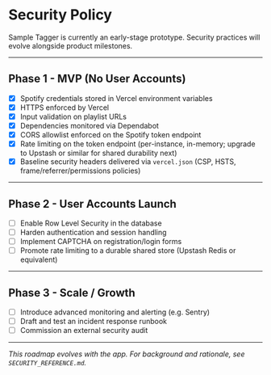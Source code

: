 # Security Policy

Sample Tagger is currently an early-stage prototype. Security practices will evolve alongside product milestones.

---

## Phase 1 - MVP (No User Accounts)
- [x] Spotify credentials stored in Vercel environment variables
- [x] HTTPS enforced by Vercel
- [x] Input validation on playlist URLs
- [x] Dependencies monitored via Dependabot
- [x] CORS allowlist enforced on the Spotify token endpoint
- [x] Rate limiting on the token endpoint (per-instance, in-memory; upgrade to Upstash or similar for shared durability next)
- [x] Baseline security headers delivered via `vercel.json` (CSP, HSTS, frame/referrer/permissions policies)

---

## Phase 2 - User Accounts Launch
- [ ] Enable Row Level Security in the database
- [ ] Harden authentication and session handling
- [ ] Implement CAPTCHA on registration/login forms
- [ ] Promote rate limiting to a durable shared store (Upstash Redis or equivalent)

---

## Phase 3 - Scale / Growth
- [ ] Introduce advanced monitoring and alerting (e.g. Sentry)
- [ ] Draft and test an incident response runbook
- [ ] Commission an external security audit

---

_This roadmap evolves with the app. For background and rationale, see `SECURITY_REFERENCE.md`._

